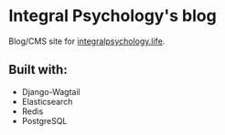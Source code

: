 # Integral Psychology's blog

Blog/CMS site for [integralpsychology.life](https://integralpsychology.life).

## Built with:
 - Django-Wagtail
 - Elasticsearch
 - Redis
 - PostgreSQL

